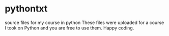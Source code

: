 # pythontxt
source files for my course in python
These files were uploaded for a course I took on Python and you are free to use them. Happy coding.

